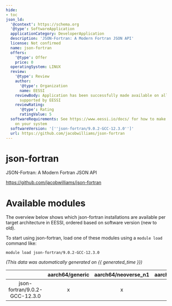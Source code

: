 ```yaml
---
hide:
- toc
json_ld:
  '@context': https://schema.org
  '@type': SoftwareApplication
  applicationCategory: DeveloperApplication
  description: 'JSON-Fortran: A Modern Fortran JSON API'
  license: Not confirmed
  name: json-fortran
  offers:
    '@type': Offer
    price: 0
  operatingSystem: LINUX
  review:
    '@type': Review
    author:
      '@type': Organization
      name: EESSI
    reviewBody: Application has been successfully made available on all architectures
      supported by EESSI
    reviewRating:
      '@type': Rating
      ratingValue: 5
  softwareRequirements: See https://www.eessi.io/docs/ for how to make EESSI available
    on your system
  softwareVersion: '[''json-fortran/9.0.2-GCC-12.3.0'']'
  url: https://github.com/jacobwilliams/json-fortran
---
```


json-fortran
============


JSON-Fortran: A Modern Fortran JSON API

https://github.com/jacobwilliams/json-fortran
# Available modules


The overview below shows which json-fortran installations are available per target architecture in EESSI, ordered based on software version (new to old).

To start using json-fortran, load one of these modules using a `module load` command like:

```shell
module load json-fortran/9.0.2-GCC-12.3.0
```

*(This data was automatically generated on {{ generated_time }})*  

| |aarch64/generic|aarch64/neoverse_n1|aarch64/neoverse_v1|x86_64/generic|x86_64/amd/zen2|x86_64/amd/zen3|x86_64/amd/zen4|x86_64/intel/haswell|x86_64/intel/sapphirerapids|x86_64/intel/skylake_avx512|
| :---: | :---: | :---: | :---: | :---: | :---: | :---: | :---: | :---: | :---: | :---: |
|json-fortran/9.0.2-GCC-12.3.0|x|x|x|x|x|x|x|x|x|x|
